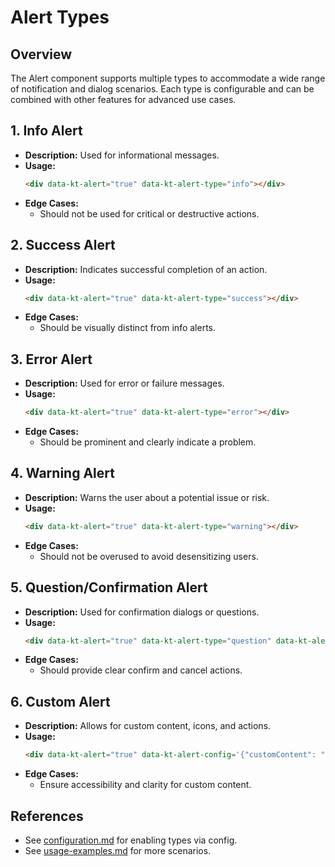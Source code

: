 # Alert Types

## Overview
The Alert component supports multiple types to accommodate a wide range of notification and dialog scenarios. Each type is configurable and can be combined with other features for advanced use cases.

## 1. Info Alert
- **Description:** Used for informational messages.
- **Usage:**
  ```html
  <div data-kt-alert="true" data-kt-alert-type="info"></div>
  ```
- **Edge Cases:**
  - Should not be used for critical or destructive actions.

## 2. Success Alert
- **Description:** Indicates successful completion of an action.
- **Usage:**
  ```html
  <div data-kt-alert="true" data-kt-alert-type="success"></div>
  ```
- **Edge Cases:**
  - Should be visually distinct from info alerts.

## 3. Error Alert
- **Description:** Used for error or failure messages.
- **Usage:**
  ```html
  <div data-kt-alert="true" data-kt-alert-type="error"></div>
  ```
- **Edge Cases:**
  - Should be prominent and clearly indicate a problem.

## 4. Warning Alert
- **Description:** Warns the user about a potential issue or risk.
- **Usage:**
  ```html
  <div data-kt-alert="true" data-kt-alert-type="warning"></div>
  ```
- **Edge Cases:**
  - Should not be overused to avoid desensitizing users.

## 5. Question/Confirmation Alert
- **Description:** Used for confirmation dialogs or questions.
- **Usage:**
  ```html
  <div data-kt-alert="true" data-kt-alert-type="question" data-kt-alert-confirm="true"></div>
  ```
- **Edge Cases:**
  - Should provide clear confirm and cancel actions.

## 6. Custom Alert
- **Description:** Allows for custom content, icons, and actions.
- **Usage:**
  ```html
  <div data-kt-alert="true" data-kt-alert-config='{"customContent": "<img src=\"/custom.png\" alt=\"Custom\" />"}'></div>
  ```
- **Edge Cases:**
  - Ensure accessibility and clarity for custom content.

## References
- See [configuration.md](./configuration.md) for enabling types via config.
- See [usage-examples.md](./usage-examples.md) for more scenarios.